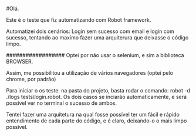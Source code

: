 #Olá.

Este é o teste que fiz automatizando com Robot framework.

Automatizei dois cenários: Login sem sucesso com email e login com sucesso, tentando ao maximo fazer uma arquiterura que deixasse o código limpo.


##################
Optei por não usar o selenium, e sim a biblioteca BROWSER.

Assim, me possibilitou a utilização de vários navegadores (optei pelo chrome, por padrão)

Para iniciar o os teste: na pasta do projeto, basta rodar o comando: robot -d ./logs tests\login.robot.
Os dois casos se inciarão automaticamente, e será possível ver no terminal o sucesso de ambos.

Tentei fazer uma arquitetura na qual fosse possível ter um fácil e rápido entendimento de cada parte do código, e é claro, deixando-o o mais limpo possível.

